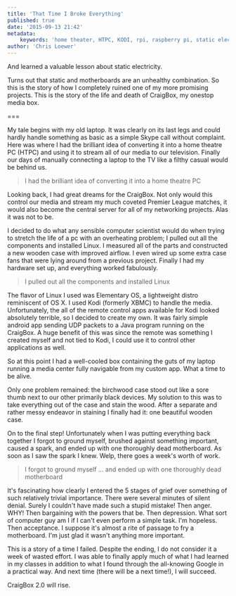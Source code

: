 ```yaml
---
title: 'That Time I Broke Everything'
published: true
date: '2015-09-13 21:42'
metadata:
    keywords: 'home theater, HTPC, KODI, rpi, raspberry pi, static electrity'
author: 'Chris Loewer'
---
```


And learned a valuable lesson about static electricity.

Turns out that static and motherboards are an unhealthy combination. So this is the story of how I completely ruined one of my more promising projects. This is the story of the life and death of CraigBox, my onestop media box.

===

My tale begins with my old laptop. It was clearly on its last legs and could hardly handle something as basic as a simple Skype call without complaint. Here was where I had the brilliant idea of converting it into a home theatre PC (HTPC) and using it to stream all of our media to our television. Finally our days of manually connecting a laptop to the TV like a filthy casual would be behind us.

> I had the brilliant idea of converting it into a home theatre PC

Looking back, I had great dreams for the CraigBox. Not only would this control our media and stream my much coveted Premier League matches, it would also become the central server for all of my networking projects. Alas it was not to be.

I decided to do what any sensible computer scientist would do when trying to stretch the life of a pc with an overheating problem; I pulled out all the components and installed Linux. I measured all of the parts and constructed a new wooden case with improved airflow. I even wired up some extra case fans that were lying around from a previous project. Finally I had my hardware set up, and everything worked fabulously.

> I pulled out all the components and installed Linux

The flavor of Linux I used was Elementary OS, a lightweight distro reminiscent of OS X. I used Kodi (formerly XBMC) to handle the media. Unfortunately, the all of the remote control apps available for Kodi looked absolutely terrible, so I decided to create my own. It was fairly simple android app sending UDP packets to a Java program running on the CraigBox. A huge benefit of this was since the remote was something I created myself and not tied to Kodi, I could use it to control other applications as well.

So at this point I had a well-cooled box containing the guts of my laptop running a media center fully navigable from my custom app. What a time to be alive.

Only one problem remained: the birchwood case stood out like a sore thumb next to our other primarily black devices. My solution to this was to take everything out of the case and stain the wood. After a separate and rather messy endeavor in staining I finally had it: one beautiful wooden case.

On to the final step! Unfortunately when I was putting everything back together I forgot to ground myself, brushed against something important, caused a spark, and ended up with one thoroughly dead motherboard. As soon as I saw the spark I knew. Welp, there goes a week's worth of work.

> I forgot to ground myself ... and ended up with one thoroughly dead motherboard

It's fascinating how clearly I entered the 5 stages of grief over something of such relatively trivial importance. There were several minutes of silent denial. Surely I couldn't have made such a stupid mistake! Then anger. WHY! Then bargaining with the powers that be. Then depression. What sort of computer guy am I if I can't even perform a simple task. I'm hopeless. Then acceptance. I suppose it's almost a rite of passage to fry a motherboard. I'm just glad it wasn't anything more important.

This is a story of a time I failed. Despite the ending, I do not consider it a week of wasted effort. I was able to finally apply much of what I had learned in my classes in addition to what I found through the all-knowing Google in a practical way. And next time (there will be a next time!), I will succeed.

CraigBox 2.0 will rise.